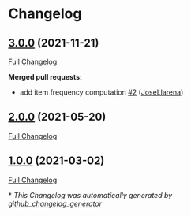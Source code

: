 # Changelog

## [3.0.0](https://github.com/josellarena/pypey/tree/3.0.0) (2021-11-21)

[Full Changelog](https://github.com/josellarena/pypey/compare/2.0.0...3.0.0)

**Merged pull requests:**

- add item frequency computation [\#2](https://github.com/JoseLlarena/pypey/pull/2) ([JoseLlarena](https://github.com/JoseLlarena))

## [2.0.0](https://github.com/josellarena/pypey/tree/2.0.0) (2021-05-20)

[Full Changelog](https://github.com/josellarena/pypey/compare/1.0.0...2.0.0)

## [1.0.0](https://github.com/josellarena/pypey/tree/1.0.0) (2021-03-02)

[Full Changelog](https://github.com/josellarena/pypey/compare/125849fde18ef7244b5da70112031c786eda48c3...1.0.0)



\* *This Changelog was automatically generated by [github_changelog_generator](https://github.com/github-changelog-generator/github-changelog-generator)*
